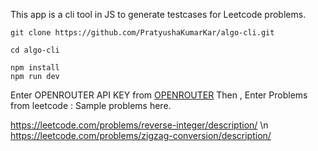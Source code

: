 This app is a cli tool in JS to generate testcases for Leetcode problems.
```
git clone https://github.com/PratyushaKumarKar/algo-cli.git
```
```
cd algo-cli
```
```
npm install
npm run dev
```
Enter OPENROUTER API KEY from [OPENROUTER](https://openrouter.ai/)
Then , Enter Problems from leetcode : Sample problems here.

https://leetcode.com/problems/reverse-integer/description/  \n
https://leetcode.com/problems/zigzag-conversion/description/
